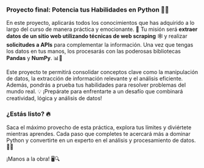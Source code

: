 ### Proyecto final: Potencia tus Habilidades en Python 🚀🐍

En este proyecto, aplicarás todos los conocimientos que has adquirido a lo largo del curso de manera práctica y emocionante. 🌟 Tu misión será **extraer datos de un sitio web utilizando técnicas de web scraping** 🕸️ y realizar **solicitudes a APIs** para complementar la información. Una vez que tengas los datos en tus manos, los procesarás con las poderosas bibliotecas **Pandas** y **NumPy**. 📊🔢

Este proyecto te permitirá consolidar conceptos clave como la manipulación de datos, la extracción de información relevante y el análisis eficiente. Además, pondrás a prueba tus habilidades para resolver problemas del mundo real. 💡 ¡Prepárate para enfrentarte a un desafío que combinará creatividad, lógica y análisis de datos!

### ¿Estás listo? 🔥
Saca el máximo provecho de esta práctica, explora tus límites y diviértete mientras aprendes. Cada paso que completes te acercará más a dominar Python y convertirte en un experto en el análisis y procesamiento de datos. 💪✨

¡Manos a la obra! 🖥️🔍
